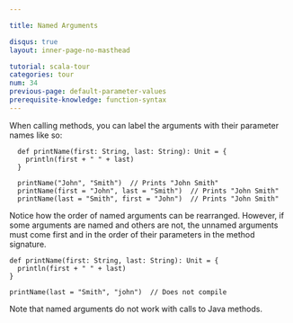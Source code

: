 ```yaml
---

title: Named Arguments

disqus: true
layout: inner-page-no-masthead

tutorial: scala-tour
categories: tour
num: 34
previous-page: default-parameter-values
prerequisite-knowledge: function-syntax
---
```


When calling methods, you can label the arguments with their parameter names like so:

```tut
  def printName(first: String, last: String): Unit = {
    println(first + " " + last)
  }

  printName("John", "Smith")  // Prints "John Smith"
  printName(first = "John", last = "Smith")  // Prints "John Smith"
  printName(last = "Smith", first = "John")  // Prints "John Smith"
```
Notice how the order of named arguments can be rearranged. However, if some arguments are named and others are not, the unnamed arguments must come first and in the order of their parameters in the method signature.

```
def printName(first: String, last: String): Unit = {
  println(first + " " + last)
}

printName(last = "Smith", "john")  // Does not compile
```

Note that named arguments do not work with calls to Java methods.
